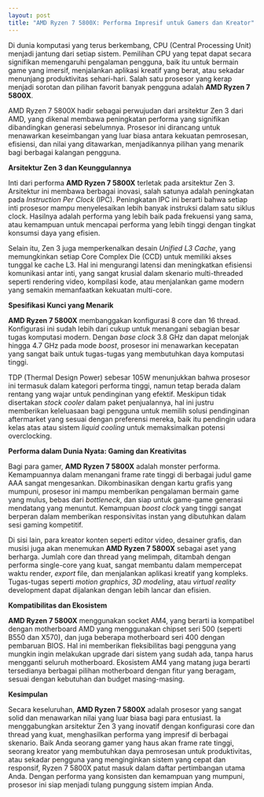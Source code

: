 ```yaml
---
layout: post
title: "AMD Ryzen 7 5800X: Performa Impresif untuk Gamers dan Kreator"
---
```


Di dunia komputasi yang terus berkembang, CPU (Central Processing Unit) menjadi jantung dari setiap sistem. Pemilihan CPU yang tepat dapat secara signifikan memengaruhi pengalaman pengguna, baik itu untuk bermain game yang imersif, menjalankan aplikasi kreatif yang berat, atau sekadar menunjang produktivitas sehari-hari. Salah satu prosesor yang kerap menjadi sorotan dan pilihan favorit banyak pengguna adalah **AMD Ryzen 7 5800X**.

AMD Ryzen 7 5800X hadir sebagai perwujudan dari arsitektur Zen 3 dari AMD, yang dikenal membawa peningkatan performa yang signifikan dibandingkan generasi sebelumnya. Prosesor ini dirancang untuk menawarkan keseimbangan yang luar biasa antara kekuatan pemrosesan, efisiensi, dan nilai yang ditawarkan, menjadikannya pilihan yang menarik bagi berbagai kalangan pengguna.

**Arsitektur Zen 3 dan Keunggulannya**

Inti dari performa **AMD Ryzen 7 5800X** terletak pada arsitektur Zen 3. Arsitektur ini membawa berbagai inovasi, salah satunya adalah peningkatan pada *Instruction Per Clock* (IPC). Peningkatan IPC ini berarti bahwa setiap inti prosesor mampu menyelesaikan lebih banyak instruksi dalam satu siklus clock. Hasilnya adalah performa yang lebih baik pada frekuensi yang sama, atau kemampuan untuk mencapai performa yang lebih tinggi dengan tingkat konsumsi daya yang efisien.

Selain itu, Zen 3 juga memperkenalkan desain *Unified L3 Cache*, yang memungkinkan setiap Core Complex Die (CCD) untuk memiliki akses tunggal ke cache L3. Hal ini mengurangi latensi dan meningkatkan efisiensi komunikasi antar inti, yang sangat krusial dalam skenario multi-threaded seperti rendering video, kompilasi kode, atau menjalankan game modern yang semakin memanfaatkan kekuatan multi-core.

**Spesifikasi Kunci yang Menarik**

**AMD Ryzen 7 5800X** membanggakan konfigurasi 8 core dan 16 thread. Konfigurasi ini sudah lebih dari cukup untuk menangani sebagian besar tugas komputasi modern. Dengan *base clock* 3.8 GHz dan dapat melonjak hingga 4.7 GHz pada mode *boost*, prosesor ini menawarkan kecepatan yang sangat baik untuk tugas-tugas yang membutuhkan daya komputasi tinggi.

TDP (Thermal Design Power) sebesar 105W menunjukkan bahwa prosesor ini termasuk dalam kategori performa tinggi, namun tetap berada dalam rentang yang wajar untuk pendinginan yang efektif. Meskipun tidak disertakan *stock cooler* dalam paket penjualannya, hal ini justru memberikan keleluasaan bagi pengguna untuk memilih solusi pendinginan aftermarket yang sesuai dengan preferensi mereka, baik itu pendingin udara kelas atas atau sistem *liquid cooling* untuk memaksimalkan potensi overclocking.

**Performa dalam Dunia Nyata: Gaming dan Kreativitas**

Bagi para gamer, **AMD Ryzen 7 5800X** adalah monster performa. Kemampuannya dalam menangani frame rate tinggi di berbagai judul game AAA sangat mengesankan. Dikombinasikan dengan kartu grafis yang mumpuni, prosesor ini mampu memberikan pengalaman bermain game yang mulus, bebas dari *bottleneck*, dan siap untuk game-game generasi mendatang yang menuntut. Kemampuan *boost clock* yang tinggi sangat berperan dalam memberikan responsivitas instan yang dibutuhkan dalam sesi gaming kompetitif.

Di sisi lain, para kreator konten seperti editor video, desainer grafis, dan musisi juga akan menemukan **AMD Ryzen 7 5800X** sebagai aset yang berharga. Jumlah core dan thread yang melimpah, ditambah dengan performa single-core yang kuat, sangat membantu dalam mempercepat waktu render, *export* file, dan menjalankan aplikasi kreatif yang kompleks. Tugas-tugas seperti *motion graphics*, *3D modeling*, atau *virtual reality* development dapat dijalankan dengan lebih lancar dan efisien.

**Kompatibilitas dan Ekosistem**

**AMD Ryzen 7 5800X** menggunakan socket AM4, yang berarti ia kompatibel dengan motherboard AMD yang menggunakan chipset seri 500 (seperti B550 dan X570), dan juga beberapa motherboard seri 400 dengan pembaruan BIOS. Hal ini memberikan fleksibilitas bagi pengguna yang mungkin ingin melakukan upgrade dari sistem yang sudah ada, tanpa harus mengganti seluruh motherboard. Ekosistem AM4 yang matang juga berarti tersedianya berbagai pilihan motherboard dengan fitur yang beragam, sesuai dengan kebutuhan dan budget masing-masing.

**Kesimpulan**

Secara keseluruhan, **AMD Ryzen 7 5800X** adalah prosesor yang sangat solid dan menawarkan nilai yang luar biasa bagi para entusiast. Ia menggabungkan arsitektur Zen 3 yang inovatif dengan konfigurasi core dan thread yang kuat, menghasilkan performa yang impresif di berbagai skenario. Baik Anda seorang gamer yang haus akan frame rate tinggi, seorang kreator yang membutuhkan daya pemrosesan untuk produktivitas, atau sekadar pengguna yang menginginkan sistem yang cepat dan responsif, Ryzen 7 5800X patut masuk dalam daftar pertimbangan utama Anda. Dengan performa yang konsisten dan kemampuan yang mumpuni, prosesor ini siap menjadi tulang punggung sistem impian Anda.
